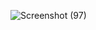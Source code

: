 ![Screenshot (97)](https://github.com/Krish123-lang/PRODIGY_WD_01/assets/56486342/a6285c59-f652-42b3-9c28-5167618503f9)
